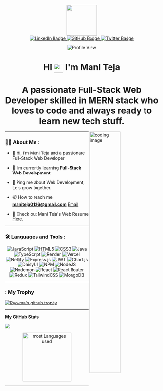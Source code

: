 <div id="header" align="center">
  <img src="https://media.giphy.com/media/Q2T7BXRiDFPJcPoA7Z/giphy.gif" width="100"/>
</div>
       
<div id="badges" align="center">
  <a href="https://www.linkedin.com/in/mani-teja-305b77287/">
    <img src="https://img.shields.io/badge/LinkedIn-blue?style=for-the-badge&logo=linkedin&logoColor=white" alt="LinkedIn Badge"/>
  </a>
  <a href="https://github.com/Maniteja0126">
    <img src="https://img.shields.io/badge/GitHub-red?style=for-the-badge&logo=GitHub&logoColor=white" alt="GitHub Badge"/>
  </a>
  <a href="https://twitter.com/maniteja2601">
    <img src="https://img.shields.io/badge/Twitter-blue?style=for-the-badge&logo=twitter&logoColor=white" alt="Twitter Badge"/>
  </a>



  
  ![Profile View](https://visitcount.itsvg.in/api?id=Maniteja0126&icon=0&color=1)
</div>

 
<h1 align="center">
  Hi
  <img align="center" src="https://media.giphy.com/media/hvRJCLFzcasrR4ia7z/giphy.gif" width="30px"/>
  I'm Mani Teja
</h1>

<!-- Some Description About me  -->

<h1 align="center">
  A passionate Full-Stack Web Developer skilled in MERN stack who loves to code and always ready to learn new tech stuff.
</h1>



<!-- <h2 align="left", style="margin-bottom:10px">About me</h2>
<h3>
A passionate Full-Stack Web Developer skilled in MERN stack who loves to code and always ready to learn new tech stuff.
</h3> -->

<img align="right" alt="coding image" width="45%" src="https://media.giphy.com/media/dWesBcTLavkZuG35MI/giphy.gif">



---

### :woman_technologist: About Me :

- 👋 Hi, I’m Mani Teja and a passionate Full-Stack Web Developer

<!-- - 👨‍💻 Most of my projects are available on [My Portfolio](). -->
 
- 🌱 I’m currently learning **Full-Stack Web Development**
 
- 💬 Ping me about Web Development, Lets grow together.
 
- 📫 How to reach me **maniteja0126@gmail.com** [Email](https://mail.google.com/mail/u/0/#inbox?compose=new) 

- 📙 Check out Mani Teja's Web Resume [Here](https://drive.google.com/file/d/1VPfn3LFMYxizmJK2nORxtMuk1qo1WbLo/view?usp=drive_link).
---

### :hammer_and_wrench: Languages and Tools :

<div align="center">
  
![JavaScript](https://img.shields.io/badge/javascript-%23323330.svg?style=for-the-badge&logo=javascript&logoColor=%23F7DF1E)
![HTML5](https://img.shields.io/badge/html5-%23E34F26.svg?style=for-the-badge&logo=html5&logoColor=white) 
![CSS3](https://img.shields.io/badge/css3-%231572B6.svg?style=for-the-badge&logo=css3&logoColor=white) 
![Java](https://img.shields.io/badge/java-%23ED8B00.svg?style=for-the-badge&logo=openjdk&logoColor=white) 
![TypeScript](https://img.shields.io/badge/typescript-%23007ACC.svg?style=for-the-badge&logo=typescript&logoColor=white) 
![Render](https://img.shields.io/badge/Render-%46E3B7.svg?style=for-the-badge&logo=render&logoColor=white)
![Vercel](https://img.shields.io/badge/vercel-%23000000.svg?style=for-the-badge&logo=vercel&logoColor=white) 
![Netlify](https://img.shields.io/badge/netlify-%23000000.svg?style=for-the-badge&logo=netlify&logoColor=#00C7B7) 
![Express.js](https://img.shields.io/badge/express.js-%23404d59.svg?style=for-the-badge&logo=express&logoColor=%2361DAFB) 
![JWT](https://img.shields.io/badge/JWT-black?style=for-the-badge&logo=JSON%20web%20tokens) 
![Chart.js](https://img.shields.io/badge/chart.js-F5788D.svg?style=for-the-badge&logo=chart.js&logoColor=white) 
![DaisyUI](https://img.shields.io/badge/daisyui-5A0EF8?style=for-the-badge&logo=daisyui&logoColor=white) 
![NPM](https://img.shields.io/badge/NPM-%23CB3837.svg?style=for-the-badge&logo=npm&logoColor=white) 
![NodeJS](https://img.shields.io/badge/node.js-6DA55F?style=for-the-badge&logo=node.js&logoColor=white) 
![Nodemon](https://img.shields.io/badge/NODEMON-%23323330.svg?style=for-the-badge&logo=nodemon&logoColor=%BBDEAD) 
![React](https://img.shields.io/badge/react-%2320232a.svg?style=for-the-badge&logo=react&logoColor=%2361DAFB) 
![React Router](https://img.shields.io/badge/React_Router-CA4245?style=for-the-badge&logo=react-router&logoColor=white) 
![Redux](https://img.shields.io/badge/redux-%23593d88.svg?style=for-the-badge&logo=redux&logoColor=white) 
![TailwindCSS](https://img.shields.io/badge/tailwindcss-%2338B2AC.svg?style=for-the-badge&logo=tailwind-css&logoColor=white) 
![MongoDB](https://img.shields.io/badge/MongoDB-%234ea94b.svg?style=for-the-badge&logo=mongodb&logoColor=white)
  
</div>


---

### : My Trophy :

[![Ryo-ma's github trophy](https://github-profile-trophy.vercel.app/?username=Maniteja0126&theme=dark_dimmed&no-frame=false&no-bg=true&margin-w=4)](https://github.com/ryo-ma/github-profile-trophy)

---

<!-- ### :fire: My Stats : -->

<b>My GitHub Stats</b>

<!-- GIT HUB STATS  -->


<!-- ----
---- -->





<a href="https://github.com/Maniteja0126"><img src="https://github-readme-streak-stats.herokuapp.com/?user=Maniteja0126&theme=dark&hide_border=false" /></a>



<!--  -->

<!-- Git Graph  -->
<!-- Do Uncomment this part  -->


<p align="center" >
    <img align="center" src="https://github-readme-stats.vercel.app/api/top-langs/?username=Maniteja0126&theme=dark&hide_border=false&include_all_commits=true&count_private=false&layout=compact" alt="most Languages used" height="159" />
   
</p>


---

<!-- ### :writing_hand: Blog Posts : -->


